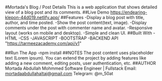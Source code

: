 #Mortada's Blog / Post Details
This is a web application that shows detailed view of a blog post and its comments.
##Live Demo https://endearing-klepon-44d019.netlify.app/
##Features
-Display a blog post with title, author, and time posted.
-Show the post content(text, image).
-Display comments under the post with commenter name and avatar.
-Responsive layout (works on mobile and desktop).
-Simple and clean UI.
##Built With
-HTML
-CSS
-JAVASCRIPT 
-BOOTSTRAP
-BACKEND API "https://tarmeezacademy.com/api/v1"

##Run The App
-npm install
##NOTES
The post content uses placeholder text (Lorem ipsum).
You can extend the project by adding features like adding a new comment, editing posts, user authentication, etc.
##AUTHOR
Mortada Abdullah Mohmmed
Software Engineer | Fullstack
Email: mortadaabdullahaltaj@gmail.com
Telegram: @m_50at
